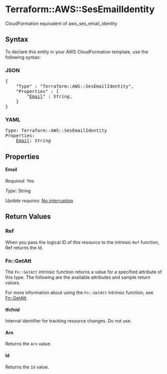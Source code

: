 # Terraform::AWS::SesEmailIdentity

CloudFormation equivalent of aws_ses_email_identity

## Syntax

To declare this entity in your AWS CloudFormation template, use the following syntax:

### JSON

<pre>
{
    "Type" : "Terraform::AWS::SesEmailIdentity",
    "Properties" : {
        "<a href="#email" title="Email">Email</a>" : <i>String</i>,
    }
}
</pre>

### YAML

<pre>
Type: Terraform::AWS::SesEmailIdentity
Properties:
    <a href="#email" title="Email">Email</a>: <i>String</i>
</pre>

## Properties

#### Email

_Required_: Yes

_Type_: String

_Update requires_: [No interruption](https://docs.aws.amazon.com/AWSCloudFormation/latest/UserGuide/using-cfn-updating-stacks-update-behaviors.html#update-no-interrupt)

## Return Values

### Ref

When you pass the logical ID of this resource to the intrinsic `Ref` function, Ref returns the Id.

### Fn::GetAtt

The `Fn::GetAtt` intrinsic function returns a value for a specified attribute of this type. The following are the available attributes and sample return values.

For more information about using the `Fn::GetAtt` intrinsic function, see [Fn::GetAtt](https://docs.aws.amazon.com/AWSCloudFormation/latest/UserGuide/intrinsic-function-reference-getatt.html).

#### tfcfnid

Internal identifier for tracking resource changes. Do not use.

#### Arn

Returns the <code>Arn</code> value.

#### Id

Returns the <code>Id</code> value.

